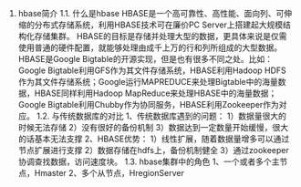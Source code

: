 1.	hbase简介
1.1.	什么是hbase
HBASE是一个高可靠性、高性能、面向列、可伸缩的分布式存储系统，利用HBASE技术可在廉价PC Server上搭建起大规模结构化存储集群。
HBASE的目标是存储并处理大型的数据，更具体来说是仅需使用普通的硬件配置，就能够处理由成千上万的行和列所组成的大型数据。
HBASE是Google Bigtable的开源实现，但是也有很多不同之处。比如：Google Bigtable利用GFS作为其文件存储系统，HBASE利用Hadoop HDFS作为其文件存储系统；Google运行MAPREDUCE来处理Bigtable中的海量数据，HBASE同样利用Hadoop MapReduce来处理HBASE中的海量数据；Google Bigtable利用Chubby作为协同服务，HBASE利用Zookeeper作为对应。
1.2.	与传统数据库的对比
1、传统数据库遇到的问题：
1）数据量很大的时候无法存储
2）没有很好的备份机制
3）数据达到一定数量开始缓慢，很大的话基本无法支撑
 2、HBASE优势：
1）线性扩展，随着数据量增多可以通过节点扩展进行支撑
2）数据存储在hdfs上，备份机制健全
3）通过zookeeper协调查找数据，访问速度块。
1.3.	hbase集群中的角色
1、一个或者多个主节点，Hmaster
2、多个从节点，HregionServer